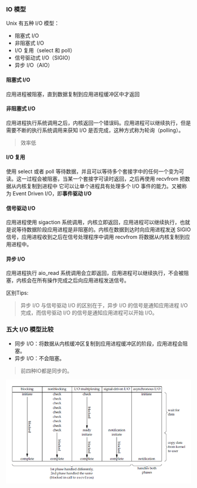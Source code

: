 
### IO 模型
Unix 有五种 I/O 模型：

* 阻塞式 I/O
* 非阻塞式 I/O
* I/O 复用（select 和 poll）
* 信号驱动式 I/O（SIGIO）
* 异步 I/O（AIO）


#### 阻塞式 I/O
应用进程被阻塞，直到数据复制到应用进程缓冲区中才返回

#### 非阻塞式 I/O
应用进程执行系统调用之后，内核返回一个错误码。应用进程可以继续执行，但是需要不断的执行系统调用来获知 I/O 是否完成，这种方式称为轮询（polling）。
> 效率低

#### I/O 复用
使用 select 或者 poll 等待数据，并且可以等待多个套接字中的任何一个变为可读。这一过程会被阻塞，当某一个套接字可读时返回，之后再使用 recvfrom 把数据从内核复制到进程中
它可以让单个进程具有处理多个 I/O 事件的能力。又被称为 Event Driven I/O，即**事件驱动 I/O**

#### 信号驱动 I/O
应用进程使用 sigaction 系统调用，内核立即返回，应用进程可以继续执行，也就是说等待数据阶段应用进程是非阻塞的。内核在数据到达时向应用进程发送 SIGIO 信号，应用进程收到之后在信号处理程序中调用 recvfrom 将数据从内核复制到应用进程中。

#### 异步 I/O
应用进程执行 aio_read 系统调用会立即返回，应用进程可以继续执行，不会被阻塞，内核会在所有操作完成之后向应用进程发送信号。


区别Tips:
>异步 I/O 与信号驱动 I/O 的区别在于，异步 I/O 的信号是通知应用进程 I/O 完成，而信号驱动 I/O 的信号是通知应用进程可以开始 I/O。


### 五大 I/O 模型比较
* 同步 I/O：将数据从内核缓冲区复制到应用进程缓冲区的阶段，应用进程会阻塞。
* 异步 I/O：不会阻塞。
> 前四种IO都是同步的。

![五大I/O比较](./resource/五大I:O模型比较.png)